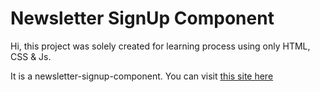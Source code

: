 # Newsletter SignUp Component

Hi, this project was solely created for learning process using only HTML, CSS & Js.

It is a newsletter-signup-component.
You can visit [this site here](https://subir-signup.netlify.app/)